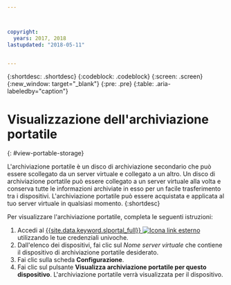 ```yaml
---



copyright:
  years: 2017, 2018
lastupdated: "2018-05-11"


---
```


{:shortdesc: .shortdesc}
{:codeblock: .codeblock}
{:screen: .screen}
{:new_window: target="_blank"}
{:pre: .pre}
{:table: .aria-labeledby="caption"}


# Visualizzazione dell'archiviazione portatile  
{: #view-portable-storage}

 L'archiviazione portatile è un disco di archiviazione secondario che può essere scollegato da un server virtuale e collegato a un altro. 
 Un disco di archiviazione portatile può essere collegato a un server virtuale alla volta e conserva tutte le informazioni
 archiviate in esso per un facile trasferimento tra i dispositivi. L'archiviazione portatile può essere acquistata e applicata
 al tuo server virtuale in qualsiasi momento. 
 {:shortdesc}

Per visualizzare l'archiviazione portatile, completa le seguenti istruzioni:

1. Accedi al [{{site.data.keyword.slportal_full}} ![Icona link esterno](../../icons/launch-glyph.svg "Icona link esterno")](https://control.softlayer.com/) utilizzando le tue credenziali univoche.
2. Dall'elenco dei dispositivi, fai clic sul *Nome server virtuale* che contiene il dispositivo di archiviazione portatile desiderato.
3. Fai clic sulla scheda **Configurazione**.
4. Fai clic sul pulsante **Visualizza archiviazione portatile per questo dispositivo**. L'archiviazione portatile verrà visualizzata per il dispositivo.


